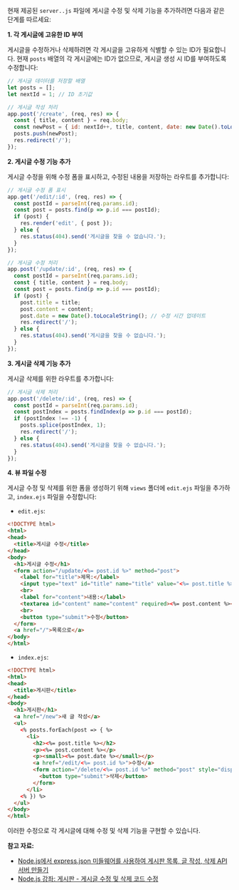 현재 제공된 `server..js` 파일에 게시글 수정 및 삭제 기능을 추가하려면 다음과 같은 단계를 따르세요:

**1. 각 게시글에 고유한 ID 부여**

게시글을 수정하거나 삭제하려면 각 게시글을 고유하게 식별할 수 있는 ID가 필요합니다. 현재 `posts` 배열의 각 게시글에는 ID가 없으므로, 게시글 생성 시 ID를 부여하도록 수정합니다:

```javascript
// 게시글 데이터를 저장할 배열
let posts = [];
let nextId = 1; // ID 초기값

// 게시글 작성 처리
app.post('/create', (req, res) => {
  const { title, content } = req.body;
  const newPost = { id: nextId++, title, content, date: new Date().toLocaleString() };
  posts.push(newPost);
  res.redirect('/');
});
```

**2. 게시글 수정 기능 추가**

게시글 수정을 위해 수정 폼을 표시하고, 수정된 내용을 저장하는 라우트를 추가합니다:

```javascript
// 게시글 수정 폼 표시
app.get('/edit/:id', (req, res) => {
  const postId = parseInt(req.params.id);
  const post = posts.find(p => p.id === postId);
  if (post) {
    res.render('edit', { post });
  } else {
    res.status(404).send('게시글을 찾을 수 없습니다.');
  }
});

// 게시글 수정 처리
app.post('/update/:id', (req, res) => {
  const postId = parseInt(req.params.id);
  const { title, content } = req.body;
  const post = posts.find(p => p.id === postId);
  if (post) {
    post.title = title;
    post.content = content;
    post.date = new Date().toLocaleString(); // 수정 시간 업데이트
    res.redirect('/');
  } else {
    res.status(404).send('게시글을 찾을 수 없습니다.');
  }
});
```

**3. 게시글 삭제 기능 추가**

게시글 삭제를 위한 라우트를 추가합니다:

```javascript
// 게시글 삭제 처리
app.post('/delete/:id', (req, res) => {
  const postId = parseInt(req.params.id);
  const postIndex = posts.findIndex(p => p.id === postId);
  if (postIndex !== -1) {
    posts.splice(postIndex, 1);
    res.redirect('/');
  } else {
    res.status(404).send('게시글을 찾을 수 없습니다.');
  }
});
```

**4. 뷰 파일 수정**

게시글 수정 및 삭제를 위한 폼을 생성하기 위해 `views` 폴더에 `edit.ejs` 파일을 추가하고, `index.ejs` 파일을 수정합니다:

- `edit.ejs`:

```html
<!DOCTYPE html>
<html>
<head>
  <title>게시글 수정</title>
</head>
<body>
  <h1>게시글 수정</h1>
  <form action="/update/<%= post.id %>" method="post">
    <label for="title">제목:</label>
    <input type="text" id="title" name="title" value="<%= post.title %>" required>
    <br>
    <label for="content">내용:</label>
    <textarea id="content" name="content" required><%= post.content %></textarea>
    <br>
    <button type="submit">수정</button>
  </form>
  <a href="/">목록으로</a>
</body>
</html>
```

- `index.ejs`:

```html
<!DOCTYPE html>
<html>
<head>
  <title>게시판</title>
</head>
<body>
  <h1>게시판</h1>
  <a href="/new">새 글 작성</a>
  <ul>
    <% posts.forEach(post => { %>
      <li>
        <h2><%= post.title %></h2>
        <p><%= post.content %></p>
        <p><small><%= post.date %></small></p>
        <a href="/edit/<%= post.id %>">수정</a>
        <form action="/delete/<%= post.id %>" method="post" style="display:inline;">
          <button type="submit">삭제</button>
        </form>
      </li>
    <% }) %>
  </ul>
</body>
</html>
```


이러한 수정으로 각 게시글에 대해 수정 및 삭제 기능을 구현할 수 있습니다.

**참고 자료:**

- [Node.js에서 express.json 미들웨어를 사용하여 게시판 목록, 글 작성, 삭제 API 서버 만들기](https://blog.naver.com/PostView.naver?blogId=space_fish29&logNo=223519869174)
- [Node.js 강좌: 게시판 - 게시글 수정 및 삭제 코드 수정](https://m.blog.naver.com/azure0777/220607111991) 